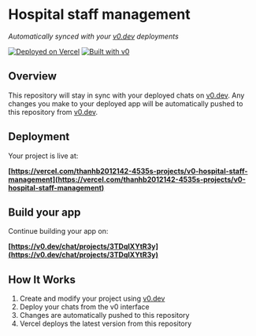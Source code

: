 # Hospital staff management

*Automatically synced with your [v0.dev](https://v0.dev) deployments*

[![Deployed on Vercel](https://img.shields.io/badge/Deployed%20on-Vercel-black?style=for-the-badge&logo=vercel)](https://vercel.com/thanhb2012142-4535s-projects/v0-hospital-staff-management)
[![Built with v0](https://img.shields.io/badge/Built%20with-v0.dev-black?style=for-the-badge)](https://v0.dev/chat/projects/3TDqlXYtR3y)

## Overview

This repository will stay in sync with your deployed chats on [v0.dev](https://v0.dev).
Any changes you make to your deployed app will be automatically pushed to this repository from [v0.dev](https://v0.dev).

## Deployment

Your project is live at:

**[https://vercel.com/thanhb2012142-4535s-projects/v0-hospital-staff-management](https://vercel.com/thanhb2012142-4535s-projects/v0-hospital-staff-management)**

## Build your app

Continue building your app on:

**[https://v0.dev/chat/projects/3TDqlXYtR3y](https://v0.dev/chat/projects/3TDqlXYtR3y)**

## How It Works

1. Create and modify your project using [v0.dev](https://v0.dev)
2. Deploy your chats from the v0 interface
3. Changes are automatically pushed to this repository
4. Vercel deploys the latest version from this repository